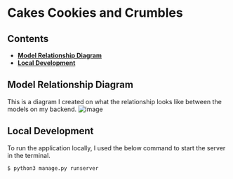 # Cakes Cookies and Crumbles

## Contents

- [**Model Relationship Diagram**](#model-relationship-diagram)
- [**Local Development**](#local-development)

## Model Relationship Diagram
This is a diagram I created on what the relationship looks like between the models on my backend.
![image](ccc-backend/assets/readme-images/model-relationship-diagram.png)
## Local Development
To run the application locally, I used the below command to start the server in the terminal.
```
$ python3 manage.py runserver
```
